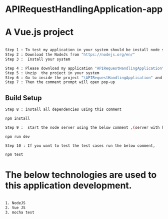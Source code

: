# APIRequestHandlingApplication-app

# A Vue.js project
``` bash

Step 1 : To test my application in your system should be install node server
Step 2 : Download the NodeJs from "https://nodejs.org/en/"
Step 3 :  Install your system

Step 4 : Please download my application "APIRequestHandlingApplication".
Step 5 : Unzip  the project in your system
Step 6 : Go to inside the project "\APIRequestHandlingApplication" and open the  "env.cmd" file
Step 7 : Then the comment prompt will open pop-up

```

## Build Setup

``` bash
Step 8 : install all dependencies using this comment

npm install

Step 9 :  start the node server using the below comment ,(server with hot reload at http://localhost:3000)

npm run dev

Step 10 : If you want to test the test cases run the below comment,

npm test

```


# The below technologies are used to this application development.
``` bash

1. NodeJS
2. Vue JS
3. mocha test

```

